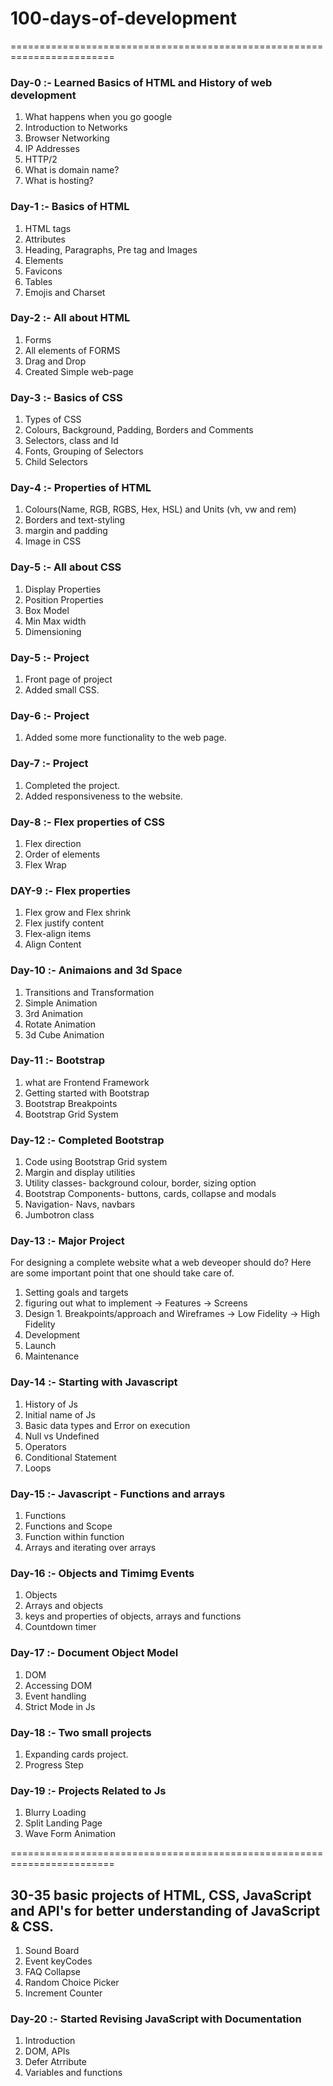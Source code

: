 # 100-days-of-development

========================================================================
### **Day-0** :- Learned Basics of HTML and History of web development

1. What happens when you go google
2. Introduction to Networks
3. Browser Networking
4. IP Addresses
5. HTTP/2
6. What is domain name?
7. What is hosting?

### **Day-1** :- **Basics of HTML**

1. HTML tags
2. Attributes
3. Heading, Paragraphs, Pre tag and Images
4. Elements
5. Favicons
6. Tables
7. Emojis and Charset


### **Day-2** :- **All about HTML**

1. Forms
2. All elements of FORMS
3. Drag and Drop
4. Created Simple web-page

### **Day-3** :- **Basics of CSS**

1. Types of CSS
2. Colours, Background, Padding, Borders and Comments
3. Selectors, class and Id
4. Fonts, Grouping of Selectors
5. Child Selectors

### **Day-4** :- **Properties of HTML**

1. Colours(Name, RGB, RGBS, Hex, HSL) and Units (vh, vw and rem)
2. Borders and text-styling
3. margin and padding
4. Image in CSS

### **Day-5** :- **All about CSS**

1. Display Properties
2. Position Properties
3. Box Model
4. Min Max width
5. Dimensioning

### **Day-5** :- **Project**

1. Front page of project
2. Added small CSS.

### **Day-6** :- **Project**

1. Added some more functionality to the web page.

### **Day-7** :- **Project**

1. Completed the project. 
2. Added responsiveness to the website.

### **Day-8** :- **Flex properties of CSS**

1. Flex direction 
2. Order of elements 
3. Flex Wrap

### **DAY-9** :- **Flex properties**

1. Flex grow and Flex shrink
2. Flex justify content
3. Flex-align items
4. Align Content

### **Day-10** :- **Animaions and 3d Space**

1. Transitions and Transformation
2. Simple Animation
3. 3rd Animation
4. Rotate Animation
5. 3d Cube Animation

### **Day-11** :- **Bootstrap**

1. what are Frontend Framework
2. Getting started with Bootstrap
3. Bootstrap Breakpoints
4. Bootstrap Grid System

### **Day-12** :- **Completed Bootstrap**

1. Code using Bootstrap Grid system
2. Margin and display utilities
3. Utility classes- background colour, border, sizing option
4. Bootstrap Components- buttons, cards, collapse and modals
5. Navigation- Navs, navbars
6. Jumbotron class

### **Day-13** :- **Major Project**

For designing a complete website what a web deveoper should do? 
Here are some important point that one should take care of.
1. Setting goals and targets
2. figuring out what to implement
   -> Features
   -> Screens
3. Design 1. Breakpoints/approach and Wireframes
   -> Low Fidelity
   -> High Fidelity
5. Development 
6. Launch 
7. Maintenance

### **Day-14** :- **Starting with Javascript**

1. History of Js
2. Initial name of Js
3. Basic data types and Error on execution
4. Null vs Undefined
5. Operators
6. Conditional Statement
7. Loops

### **Day-15** :- **Javascript - Functions and arrays**

1. Functions
2. Functions and Scope
3. Function within function
4. Arrays and iterating over arrays

### **Day-16** :- **Objects and Timimg Events**

1. Objects
2. Arrays and objects
3. keys and properties of objects, arrays and functions
4. Countdown timer

### **Day-17** :- **Document Object Model**

1. DOM
2. Accessing DOM
3. Event handling
4. Strict Mode in Js

### **Day-18** :- **Two small projects**

1. Expanding cards project.
2. Progress Step

### **Day-19** :- **Projects Related to Js**

1. Blurry Loading
2. Split Landing Page
3. Wave Form Animation

========================================================================

## **30-35 basic projects of HTML, CSS, JavaScript and API's for better understanding of JavaScript & CSS.**

1. Sound Board
2. Event keyCodes
3. FAQ Collapse
4. Random Choice Picker
5. Increment Counter

### **Day-20** :- **Started Revising JavaScript with Documentation**

1. Introduction
2. DOM, APIs
3. Defer Atrribute
4. Variables and functions 